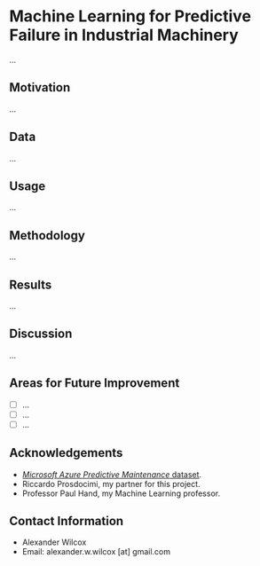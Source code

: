 # Machine Learning for Predictive Failure in Industrial Machinery 

...

## Motivation

...

## Data

...

## Usage

...

## Methodology

...

## Results

...

## Discussion

...

## Areas for Future Improvement

- [ ] ...
- [ ] ...
- [ ] ...

## Acknowledgements 

- [_Microsoft Azure Predictive Maintenance_ dataset](https://www.kaggle.com/datasets/arnabbiswas1/microsoft-azure-predictive-maintenance/data).
- Riccardo Prosdocimi, my partner for this project.
- Professor Paul Hand, my Machine Learning professor.

## Contact Information

- Alexander Wilcox
- Email: alexander.w.wilcox [at] gmail.com